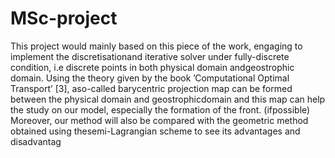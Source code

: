 # MSc-project
This project would mainly based on this piece of the work, engaging to implement the discretisationand iterative solver under fully-discrete condition,  i.e discrete points in both physical domain andgeostrophic domain.  Using the theory given by the book ’Computational Optimal Transport’ [3], aso-called barycentric projection map can be formed between the physical domain and geostrophicdomain  and  this  map  can  help  the  study  on  our  model,  especially  the  formation  of  the  front.  (ifpossible) Moreover, our method will also be compared with the geometric method obtained using thesemi-Lagrangian scheme to see its advantages and disadvantag
